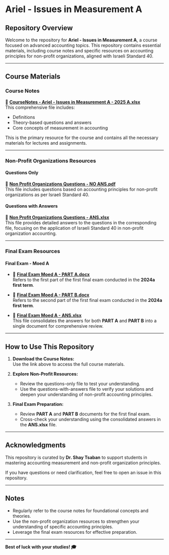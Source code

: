 # Ariel - Issues in Measurement A

## Repository Overview  
Welcome to the repository for **Ariel - Issues in Measurement A**, a course focused on advanced accounting topics. This repository contains essential materials, including course notes and specific resources on accounting principles for non-profit organizations, aligned with Israeli Standard 40.

---

## Course Materials

### Course Notes  
📄 **[CourseNotes - Ariel - Issues in Measurement A - 2025 A.xlsx](./CourseNotes%20-%20Ariel%20-%20Issues%20in%20Measurement%20A%20-%202025%20A.xlsx)**  
This comprehensive file includes:  
- Definitions  
- Theory-based questions and answers  
- Core concepts of measurement in accounting  

This is the primary resource for the course and contains all the necessary materials for lectures and assignments.

---

### Non-Profit Organizations Resources  

#### Questions Only  
📄 **[Non Profit Organizations Questions - NO ANS.pdf](./Non%20Profit%20Organizations%20Questions%20-%20NO%20ANS.pdf)**  
This file includes questions based on accounting principles for non-profit organizations as per Israeli Standard 40.

#### Questions with Answers  
📄 **[Non Profit Organizations Questions - ANS.xlsx](./Non%20Profit%20Organizations%20Questions%20-%20ANS.xlsx)**  
This file provides detailed answers to the questions in the corresponding file, focusing on the application of Israeli Standard 40 in non-profit organization accounting.

---

### Final Exam Resources  

#### Final Exam - Moed A  
- 📄 **[Final Exam Moed A - PART A.docx](./Final%20Exam%20Moed%20A%20-%2027032024%20-%20PART%20A.docx)**  
  Refers to the first part of the first final exam conducted in the **2024a first term**.  

- 📄 **[Final Exam Moed A - PART B.docx](./Final%20Exam%20Moed%20A%20-%2027032024%20-%20PART%20B.docx)**  
  Refers to the second part of the first final exam conducted in the **2024a first term**.  

- 📄 **[Final Exam Moed A - ANS.xlsx](./Final%20Exam%20Moed%20A%20-%20ANS.xlsx)**  
  This file consolidates the answers for both **PART A** and **PART B** into a single document for comprehensive review.

---

## How to Use This Repository  

1. **Download the Course Notes:**  
   Use the link above to access the full course materials.  

2. **Explore Non-Profit Resources:**  
   - Review the questions-only file to test your understanding.  
   - Use the questions-with-answers file to verify your solutions and deepen your understanding of non-profit accounting principles.  

3. **Final Exam Preparation:**  
   - Review **PART A** and **PART B** documents for the first final exam.  
   - Cross-check your understanding using the consolidated answers in the **ANS.xlsx** file.  

---

## Acknowledgments  

This repository is curated by **Dr. Shay Tsaban** to support students in mastering accounting measurement and non-profit organization principles.  

If you have questions or need clarification, feel free to open an issue in this repository.  

---

## Notes  
- Regularly refer to the course notes for foundational concepts and theories.  
- Use the non-profit organization resources to strengthen your understanding of specific accounting principles.  
- Leverage the final exam resources for effective preparation.  

---

**Best of luck with your studies! 🎓**
